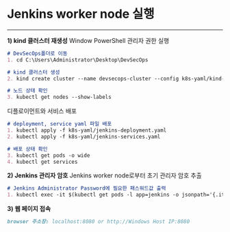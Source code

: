 # Jenkins worker node 실행
---

**1) kind 클러스터 재생성**
Window PowerShell 관리자 권한 실행
```md
# DevSecOps폴더로 이동
1. cd C:\Users\Administrator\Desktop\DevSecOps

# kind 클러스터 생성
2. kind create cluster --name devsecops-cluster --config k8s-yaml/kind-config.yaml

# 노드 상태 확인
3. kubectl get nodes --show-labels
```

디플로이먼트와 서비스 배포
```md
# deployment, service yaml 파일 배포
1. kubectl apply -f k8s-yaml/jenkins-deployment.yaml
2. kubectl apply -f k8s-yaml/jenkins-services.yaml

# 배포 상태 확인
3. kubectl get pods -o wide
4. kubectl get services
```

**2) Jenkins 관리자 암호**
Jenkins worker node로부터 초기 관리자 암호 추출
```md
# Jenkins Administrator Password에 필요한 패스워드값 출력 
1. kubectl exec -it $(kubectl get pods -l app=jenkins -o jsonpath='{.items[0].metadata.name}') -- cat /var/jenkins_home/secrets/initialAdminPassword
```

**3) 웹 페이지 접속**
```md
browser 주소창: localhost:8080 or http://Windows Host IP:8080
```
